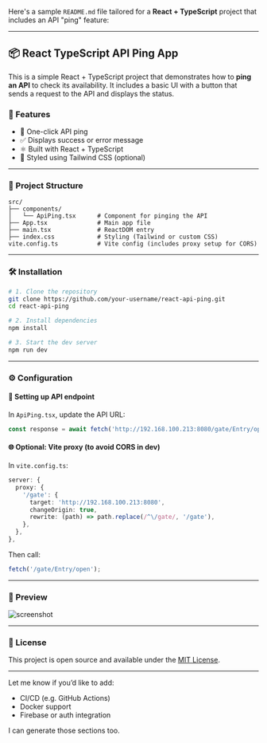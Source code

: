 Here's a sample `README.md` file tailored for a **React + TypeScript** project that includes an API "ping" feature:

---

## 📦 React TypeScript API Ping App

This is a simple React + TypeScript project that demonstrates how to **ping an API** to check its availability. It includes a basic UI with a button that sends a request to the API and displays the status.

### 🚀 Features

* 🔁 One-click API ping
* ✅ Displays success or error message
* ⚛️ Built with React + TypeScript
* 🎨 Styled using Tailwind CSS (optional)

---

### 📂 Project Structure

```
src/
├── components/
│   └── ApiPing.tsx      # Component for pinging the API
├── App.tsx              # Main app file
├── main.tsx             # ReactDOM entry
├── index.css            # Styling (Tailwind or custom CSS)
vite.config.ts           # Vite config (includes proxy setup for CORS)
```

---

### 🛠️ Installation

```bash
# 1. Clone the repository
git clone https://github.com/your-username/react-api-ping.git
cd react-api-ping

# 2. Install dependencies
npm install

# 3. Start the dev server
npm run dev
```

---

### ⚙️ Configuration

#### 🔁 Setting up API endpoint

In `ApiPing.tsx`, update the API URL:

```ts
const response = await fetch('http://192.168.100.213:8080/gate/Entry/open');
```

#### 🌐 Optional: Vite proxy (to avoid CORS in dev)

In `vite.config.ts`:

```ts
server: {
  proxy: {
    '/gate': {
      target: 'http://192.168.100.213:8080',
      changeOrigin: true,
      rewrite: (path) => path.replace(/^\/gate/, '/gate'),
    },
  },
},
```

Then call:

```ts
fetch('/gate/Entry/open');
```

---

### 📸 Preview

![screenshot](./screenshot.png)

---

### 📄 License

This project is open source and available under the [MIT License](LICENSE).

---

Let me know if you’d like to add:

* CI/CD (e.g. GitHub Actions)
* Docker support
* Firebase or auth integration

I can generate those sections too.
